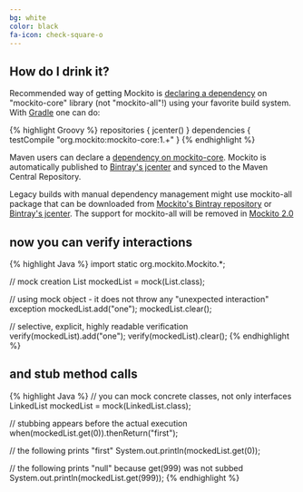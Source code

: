 ```yaml
---
bg: white
color: black
fa-icon: check-square-o
---
```


## How do I drink it?

Recommended way of getting Mockito is [declaring a dependency](https://code.google.com/p/mockito/wiki/DeclaringMockitoDependency)
on "mockito-core" library (not "mockito-all"!) using your favorite build system.
With [Gradle](http://gradle.org) one can do:

{% highlight Groovy %}
repositories { jcenter() }
dependencies { testCompile "org.mockito:mockito-core:1.+" }
{% endhighlight %}

Maven users can declare a [dependency on mockito-core](http://search.maven.org/#search%7Cga%7C1%7Cg%3A%22org.mockito%22%2C%20a%3A%22mockito-core%22).
Mockito is automatically published to [Bintray's jcenter](http://jcenter.bintray.com/org/mockito/mockito-core)
and synced to the Maven Central Repository.

Legacy builds with manual dependency management might use mockito-all package that can be downloaded from [Mockito's Bintray repository](https://bintray.com/szczepiq/maven/mockito/_latestVersion)
or [Bintray's jcenter](http://jcenter.bintray.com/org/mockito/mockito-all).
The support for mockito-all will be removed in [Mockito 2.0](https://github.com/mockito/mockito/issues/123)

## now you can verify interactions

{% highlight Java %}
import static org.mockito.Mockito.*;

// mock creation
List mockedList = mock(List.class);

// using mock object - it does not throw any "unexpected interaction" exception
mockedList.add("one");
mockedList.clear();

// selective, explicit, highly readable verification
verify(mockedList).add("one");
verify(mockedList).clear();
{% endhighlight %}

## and stub method calls

{% highlight Java %}
// you can mock concrete classes, not only interfaces
LinkedList mockedList = mock(LinkedList.class);

// stubbing appears before the actual execution
when(mockedList.get(0)).thenReturn("first");

// the following prints "first"
System.out.println(mockedList.get(0));

// the following prints "null" because get(999) was not subbed
System.out.println(mockedList.get(999));
{% endhighlight %}